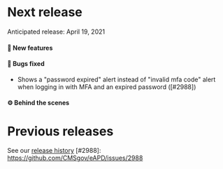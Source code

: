 # Next release

Anticipated release: April 19, 2021

#### 🚀 New features


#### 🐛 Bugs fixed
- Shows a "password expired" alert instead of "invalid mfa code" alert when logging in with MFA and an expired password ([#2988])

#### ⚙️ Behind the scenes



# Previous releases

See our [release history](https://github.com/CMSgov/eAPD/releases)
[#2988]: https://github.com/CMSgov/eAPD/issues/2988